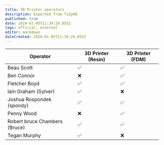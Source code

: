 ```yaml
---
title: 3D Printer operators
description: Exported from TidyHQ
published: true
date: 2024-01-05T11:39:29.055Z
tags: official, external
editor: markdown
dateCreated: 2024-01-05T11:39:29.055Z
---
```


| Operator | 3D Printer (Resin) | 3D Printer (FDM) |
| --- | --- | --- |
| Beau Scott | ✅ | ✅ | 
| Ben Connor | ❌ | ✅ | 
| Fletcher Boyd | ✅ | ✅ | 
| Iain Graham (Sylver) | ✅ | ❌ | 
| Joshua Rospondek (spondy) | ✅ | ✅ | 
| Penny Wood | ❌ | ✅ | 
| Robert bruce Chambers (Bruce) | ✅ | ✅ | 
| Tegan Murphy | ✅ | ❌ | 
